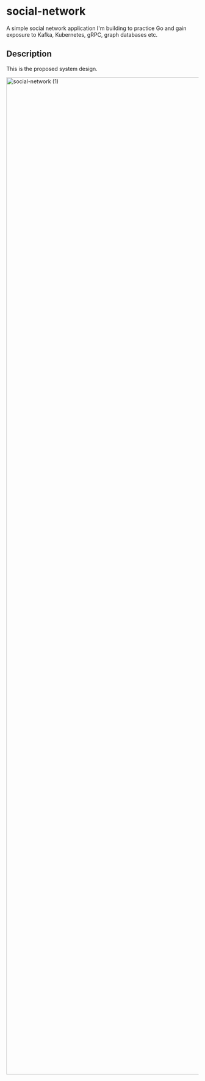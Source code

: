 # social-network

A simple social network application I'm building to practice Go and gain exposure to Kafka, Kubernetes, gRPC, graph databases etc.

## Description

This is the proposed system design.

<img width="2608" alt="social-network (1)" src="https://github.com/user-attachments/assets/f1ce0f93-4a8b-4206-bcc3-a0ef1b85e4fa">
